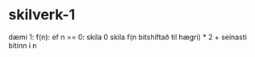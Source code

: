 # skilverk-1
dæmi 1:
f(n):
ef n == 0: skila 0
skila f(n bitshiftað til hægri) * 2 + seinasti bitinn í n
